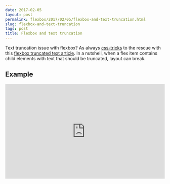 ```yaml
---
date: 2017-02-05
layout: post
permalink: flexbox/2017/02/05/flexbox-and-text-truncation.html
slug: flexbox-and-text-truncation
tags: post
title: Flexbox and text truncation
---
```


Text truncation issue with flexbox? As always [css-tricks](https://css-tricks.com/) to the rescue with this [flexbox truncated text article](https://css-tricks.com/flexbox-truncated-text/). In a nutshell, when a flex item contains child elements with text that should be truncated, layout can break.

## Example

<iframe height="300" style="width: 100%;" scrolling="no" title="Text truncation issue with flexbox" src="https://codepen.io/ScottWhittaker/embed/apKqpK?default-tab=result" frameborder="no" loading="lazy" allowtransparency="true" allowfullscreen="true">
  See the Pen <a href="https://codepen.io/ScottWhittaker/pen/apKqpK">
  Text truncation issue with flexbox</a> by Scott Whittaker (<a href="https://codepen.io/ScottWhittaker">@ScottWhittaker</a>)
  on <a href="https://codepen.io">CodePen</a>.
</iframe>
